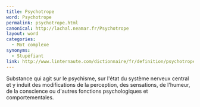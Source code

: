 ```yaml
---
title: Psychotrope
word: Psychotrope
permalink: psychotrope.html
canonical: http://lachal.neamar.fr/Psychotrope
layout: word
categories:
  - Mot complexe
synonyms:
  - Stupéfiant
link: http://www.linternaute.com/dictionnaire/fr/definition/psychotrope/
---
```


Substance qui agit sur le psychisme, sur l'état du système nerveux central et y induit des modifications de la perception, des sensations, de l'humeur, de la conscience ou d'autres fonctions psychologiques et comportementales.

